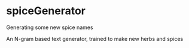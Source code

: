 # spiceGenerator
Generating some new spice names

An N-gram based text generator, trained to make new herbs and spices
